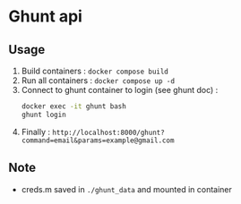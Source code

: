 # Ghunt api
## Usage
1. Build containers : `docker compose build`
2. Run all containers : `docker compose up -d`
3. Connect to ghunt container to login (see ghunt doc) :
   ```bash
   docker exec -it ghunt bash
   ghunt login
   ```
4. Finally : `http://localhost:8000/ghunt?command=email&params=example@gmail.com`

## Note
- creds.m saved in `./ghunt_data` and mounted in container